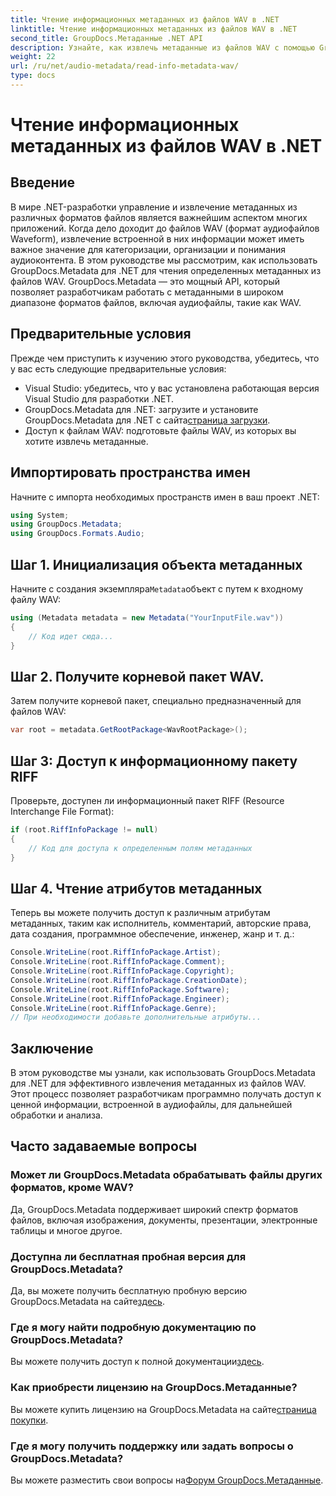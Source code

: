 ```yaml
---
title: Чтение информационных метаданных из файлов WAV в .NET
linktitle: Чтение информационных метаданных из файлов WAV в .NET
second_title: GroupDocs.Метаданные .NET API
description: Узнайте, как извлечь метаданные из файлов WAV с помощью GroupDocs.Metadata для .NET. Изучите это пошаговое руководство, чтобы использовать метаданные для управления аудиофайлами.
weight: 22
url: /ru/net/audio-metadata/read-info-metadata-wav/
type: docs
---
```

# Чтение информационных метаданных из файлов WAV в .NET

## Введение
В мире .NET-разработки управление и извлечение метаданных из различных форматов файлов является важнейшим аспектом многих приложений. Когда дело доходит до файлов WAV (формат аудиофайлов Waveform), извлечение встроенной в них информации может иметь важное значение для категоризации, организации и понимания аудиоконтента.
В этом руководстве мы рассмотрим, как использовать GroupDocs.Metadata для .NET для чтения определенных метаданных из файлов WAV. GroupDocs.Metadata — это мощный API, который позволяет разработчикам работать с метаданными в широком диапазоне форматов файлов, включая аудиофайлы, такие как WAV.
## Предварительные условия
Прежде чем приступить к изучению этого руководства, убедитесь, что у вас есть следующие предварительные условия:
- Visual Studio: убедитесь, что у вас установлена работающая версия Visual Studio для разработки .NET.
-  GroupDocs.Metadata для .NET: загрузите и установите GroupDocs.Metadata для .NET с сайта[страница загрузки](https://releases.groupdocs.com/metadata/net/).
- Доступ к файлам WAV: подготовьте файлы WAV, из которых вы хотите извлечь метаданные.

## Импортировать пространства имен
Начните с импорта необходимых пространств имен в ваш проект .NET:
```csharp
using System;
using GroupDocs.Metadata;
using GroupDocs.Formats.Audio;
```
## Шаг 1. Инициализация объекта метаданных
 Начните с создания экземпляра`Metadata`объект с путем к входному файлу WAV:
```csharp
using (Metadata metadata = new Metadata("YourInputFile.wav"))
{
    // Код идет сюда...
}
```
## Шаг 2. Получите корневой пакет WAV.
Затем получите корневой пакет, специально предназначенный для файлов WAV:
```csharp
var root = metadata.GetRootPackage<WavRootPackage>();
```
## Шаг 3: Доступ к информационному пакету RIFF
Проверьте, доступен ли информационный пакет RIFF (Resource Interchange File Format):
```csharp
if (root.RiffInfoPackage != null)
{
    // Код для доступа к определенным полям метаданных
}
```
## Шаг 4. Чтение атрибутов метаданных
Теперь вы можете получить доступ к различным атрибутам метаданных, таким как исполнитель, комментарий, авторские права, дата создания, программное обеспечение, инженер, жанр и т. д.:
```csharp
Console.WriteLine(root.RiffInfoPackage.Artist);
Console.WriteLine(root.RiffInfoPackage.Comment);
Console.WriteLine(root.RiffInfoPackage.Copyright);
Console.WriteLine(root.RiffInfoPackage.CreationDate);
Console.WriteLine(root.RiffInfoPackage.Software);
Console.WriteLine(root.RiffInfoPackage.Engineer);
Console.WriteLine(root.RiffInfoPackage.Genre);
// При необходимости добавьте дополнительные атрибуты...
```

## Заключение
В этом руководстве мы узнали, как использовать GroupDocs.Metadata для .NET для эффективного извлечения метаданных из файлов WAV. Этот процесс позволяет разработчикам программно получать доступ к ценной информации, встроенной в аудиофайлы, для дальнейшей обработки и анализа.

## Часто задаваемые вопросы
### Может ли GroupDocs.Metadata обрабатывать файлы других форматов, кроме WAV?
Да, GroupDocs.Metadata поддерживает широкий спектр форматов файлов, включая изображения, документы, презентации, электронные таблицы и многое другое.
### Доступна ли бесплатная пробная версия для GroupDocs.Metadata?
 Да, вы можете получить бесплатную пробную версию GroupDocs.Metadata на сайте[здесь](https://releases.groupdocs.com/).
### Где я могу найти подробную документацию по GroupDocs.Metadata?
 Вы можете получить доступ к полной документации[здесь](https://tutorials.groupdocs.com/metadata/net/).
### Как приобрести лицензию на GroupDocs.Метаданные?
 Вы можете купить лицензию на GroupDocs.Metadata на сайте[страница покупки](https://purchase.groupdocs.com/buy).
### Где я могу получить поддержку или задать вопросы о GroupDocs.Metadata?
 Вы можете разместить свои вопросы на[Форум GroupDocs.Метаданные](https://forum.groupdocs.com/c/metadata/14).